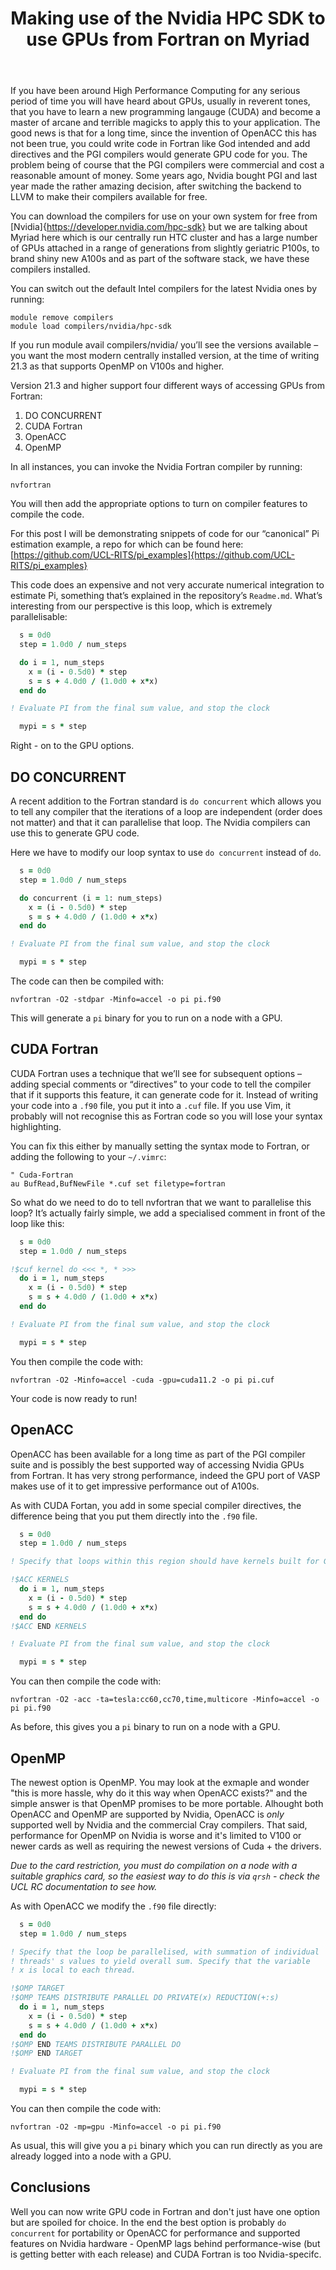 ﻿---
layout: post
title: Making use of the Nvidia HPC SDK to use GPUs from Fortran on Myriad
---

If you have been around High Performance Computing for any serious period of time you will have heard about GPUs, usually in reverent tones, that you have to learn a new programming langauge (CUDA) and become a master of arcane and terrible magicks to apply this to your application.  The good news is that for a long time, since the invention of OpenACC this has not been true, you could write code in Fortran like God intended and add directives and the PGI compilers would generate GPU code for you.  The problem being of course that the PGI compilers were commercial and cost a reasonable amount of money.  Some years ago, Nvidia bought PGI and last year made the rather amazing decision, after switching the backend to LLVM to make their compilers available for free.

You can download the compilers for use on your own system for free from [Nvidia]{https://developer.nvidia.com/hpc-sdk} but we are talking about Myriad here which is our centrally run HTC cluster and has a large number of GPUs attached in a range of generations from slightly geriatric P100s, to brand shiny new A100s and as part of the software stack, we have these compilers installed.

You can switch out the default Intel compilers for the latest Nvidia ones by running:

```
module remove compilers
module load compilers/nvidia/hpc-sdk
```

If you run module avail compilers/nvidia/ you’ll see the versions available – you want the most modern centrally installed version, at the time of writing 21.3 as that supports OpenMP on V100s and higher.

Version 21.3 and higher support four different ways of accessing GPUs from Fortran:
1. DO CONCURRENT
2. CUDA Fortran
3. OpenACC
4. OpenMP

In all instances, you can invoke the Nvidia Fortran compiler by running:

```
nvfortran
```

You will then add the appropriate options to turn on compiler features to compile the code.

For this post I will be demonstrating snippets of code for our “canonical” Pi estimation example, a repo for which can be found here: [https://github.com/UCL-RITS/pi_examples]{https://github.com/UCL-RITS/pi_examples}

This code does an expensive and not very accurate numerical integration to estimate Pi, something that’s explained in the repository’s `Readme.md`.  What’s interesting from our perspective is this loop, which is extremely parallelisable:

```fortran
  s = 0d0
  step = 1.0d0 / num_steps

  do i = 1, num_steps
    x = (i - 0.5d0) * step
    s = s + 4.0d0 / (1.0d0 + x*x)
  end do

! Evaluate PI from the final sum value, and stop the clock

  mypi = s * step
```

Right - on to the GPU options.

## DO CONCURRENT

A recent addition to the Fortran standard is `do concurrent` which allows you to tell any compiler that the iterations of a loop are independent (order does not matter) and that it can parallelise that loop.  The Nvidia compilers can use this to generate GPU code.

Here we have to modify our loop syntax to use `do concurrent` instead of `do`.

```fortran
  s = 0d0
  step = 1.0d0 / num_steps

  do concurrent (i = 1: num_steps)
    x = (i - 0.5d0) * step
    s = s + 4.0d0 / (1.0d0 + x*x)
  end do

! Evaluate PI from the final sum value, and stop the clock

  mypi = s * step
```

The code can then be compiled with:

```
nvfortran -O2 -stdpar -Minfo=accel -o pi pi.f90
```

This will generate a `pi` binary for you to run on a node with a GPU.

## CUDA Fortran

CUDA Fortran uses a technique that we’ll see for subsequent options – adding special comments or “directives” to your code to tell the compiler that if it supports this feature, it can generate code for it.  Instead of writing your code into a `.f90` file, you put it into a `.cuf` file.  If you use Vim, it probably will not recognise this as Fortran code so you will lose your syntax highlighting.

You can fix this either by manually setting the syntax mode to Fortran, or adding the following to your `~/.vimrc`:

```vim
" Cuda-Fortran
au BufRead,BufNewFile *.cuf set filetype=fortran
```

So what do we need to do to tell nvfortran that we want to parallelise this loop?  It’s actually fairly simple, we add a specialised comment in front of the loop like this:

```fortran
  s = 0d0
  step = 1.0d0 / num_steps

!$cuf kernel do <<< *, * >>>
  do i = 1, num_steps
    x = (i - 0.5d0) * step
    s = s + 4.0d0 / (1.0d0 + x*x)
  end do

! Evaluate PI from the final sum value, and stop the clock

  mypi = s * step

```

You then compile the code with:

```
nvfortran -O2 -Minfo=accel -cuda -gpu=cuda11.2 -o pi pi.cuf
```

Your code is now ready to run!

## OpenACC

OpenACC has been available for a long time as part of the PGI compiler suite and is possibly the best supported way of accessing Nvidia GPUs from Fortran. It has very strong performance, indeed the GPU port of VASP makes use of it to get impressive performance out of A100s.

As with CUDA Fortan, you add in some special compiler directives, the difference being that you put them directly into the `.f90` file.

```fortran
  s = 0d0
  step = 1.0d0 / num_steps

! Specify that loops within this region should have kernels built for GPU

!$ACC KERNELS
  do i = 1, num_steps
    x = (i - 0.5d0) * step
    s = s + 4.0d0 / (1.0d0 + x*x)
  end do
!$ACC END KERNELS

! Evaluate PI from the final sum value, and stop the clock

  mypi = s * step
```

You can then compile the code with:
```
nvfortran -O2 -acc -ta=tesla:cc60,cc70,time,multicore -Minfo=accel -o pi pi.f90
```

As before, this gives you a `pi` binary to run on a node with a GPU.

## OpenMP

The newest option is OpenMP.  You may look at the exmaple and wonder "this is more hassle, why do it this way when OpenACC exists?" and the simple answer is that OpenMP promises to be more portable.  Alhought both OpenACC and OpenMP are supported by Nvidia, OpenACC is *only* supported well by Nvidia and the commercial Cray compilers.  That said, performance for OpenMP on Nvidia is worse and it's limited to V100 or newer cards as well as requiring the newest versions of Cuda + the drivers.

*Due to the card restriction, you must do compilation on a node with a suitable graphics card, so the easiest way to do this is via `qrsh` - check the UCL RC documentation to see how.*

As with OpenACC we modify the `.f90` file directly:

```fortran
  s = 0d0
  step = 1.0d0 / num_steps

! Specify that the loop be parallelised, with summation of individual
! threads' s values to yield overall sum. Specify that the variable
! x is local to each thread.

!$OMP TARGET 
!$OMP TEAMS DISTRIBUTE PARALLEL DO PRIVATE(x) REDUCTION(+:s)
  do i = 1, num_steps
    x = (i - 0.5d0) * step
    s = s + 4.0d0 / (1.0d0 + x*x)
  end do
!$OMP END TEAMS DISTRIBUTE PARALLEL DO
!$OMP END TARGET

! Evaluate PI from the final sum value, and stop the clock

  mypi = s * step
```

You can then compile the code with:
```
nvfortran -O2 -mp=gpu -Minfo=accel -o pi pi.f90
```
As usual, this will give you a `pi` binary which you can run directly as you are already logged into a node with a GPU.

## Conclusions

Well you can now write GPU code in Fortran and don't just have one option but are spoiled for choice.  In the end the best option is probably `do concurrent` for portability or OpenACC for performance and supported features on Nvidia hardware - OpenMP lags behind performance-wise (but is getting better with each release) and CUDA Fortran is too Nvidia-specifc.